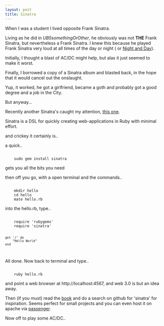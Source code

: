 ```yaml
---
layout: post
title: Sinatra
---
```


When I was a student I lived opposite Frank Sinatra.

Living as he did in *UB5somethingOrOther*, he obviously was  not **THE** Frank Sinatra, but nevertheless a Frank Sinatra. I knew this because he played Frank Sinatra very loud at all times of the day or night ( or [Night and Day][2]).

Initially, I thought a blast of AC/DC might help, but alas it just seemed to make it worst.

Finally, I borrowed a copy of a Sinatra album and blasted back, in the hope that it would cancel out the onslaught.

Yup, it worked, he got a girlfriend, became a goth and probably got a good degree and a job in the City.

But anyway...

Recently another Sinatra's caught my attention, [this one][1].

<quote>Sinatra is a DSL for quickly creating web-applications in Ruby with minimal effort.</quote>

and crickey it certainly is..

a quick..

<code>
	sudo gem install sinatra
</code>

gets you all the bits you need

then off you go, with a open terminal and the commands..

<code>
	mkdir hello
	cd hello
	mate hello.rb
</code>

into the hello.rb, type..

<code>
	require 'rubygems'
	require 'sinatra'

	get '/' do
		"Hello World"
	end
</code>

All done. Now back to terminal and type..

<code>
	ruby hello.rb
</code>

and point a web browser at http://localhost:4567, and web 3.0 is but an idea away.

Then (if you must) read the [book][3] and do a search on github for 'sinatra' for inspiration. Seems perfect for small projects and you can even host it on apache via [passenger][4].
	
Now off to play some AC/DC..

[1]:http://sinatra.rubyforge.org/
[2]:http://www.youtube.com/watch?v=qsdzGzLzA2Q
[3]:http://sinatra.rubyforge.org/book.html
[4]:http://advent2008.hackruby.com/past/2008/12/2/deploying_ruby_apps_with_passenger_/

